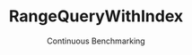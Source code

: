 ---
layout: docu
title: RangeQueryWithIndex
subtitle: Continuous Benchmarking
selected: Micro
expanded: Benchmarking
benchmark: /individual_results/RangeQueryWithIndex.html
---